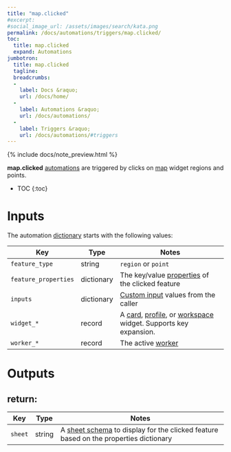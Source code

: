 ```yaml
---
title: "map.clicked"
#excerpt: 
#social_image_url: /assets/images/search/kata.png
permalink: /docs/automations/triggers/map.clicked/
toc:
  title: map.clicked
  expand: Automations
jumbotron:
  title: map.clicked
  tagline: 
  breadcrumbs:
  -
    label: Docs &raquo;
    url: /docs/home/
  -
    label: Automations &raquo;
    url: /docs/automations/
  -
    label: Triggers &raquo;
    url: /docs/automations/#triggers
---
```


{% include docs/note_preview.html %}

**map.clicked** [automations](/docs/automations/) are triggered by clicks on [map](/docs/maps/) widget regions and points. 

* TOC
{:toc}

# Inputs

The automation [dictionary](/docs/automations/#dictionaries) starts with the following values:

| Key | Type | Notes
|-|-|-
| `feature_type` | string | `region` or `point`
| `feature_properties` | dictionary | The key/value [properties](/docs/maps/#properties) of the clicked feature
| `inputs` | dictionary | [Custom input](/docs/automations/#inputs) values from the caller
| `widget_*` | record | A [card](/docs/records/types/card_widget/), [profile](/docs/records/types/profile_widget/), or [workspace](/docs/records/types/workspace_widget/) widget. Supports key expansion.
| `worker_*` | record | The active [worker](/docs/records/types/worker/)

# Outputs

## return:

| Key | Type | Notes
|-|-|-
| `sheet` | string | A [sheet schema](/docs/sheets/) to display for the clicked feature based on the properties dictionary
